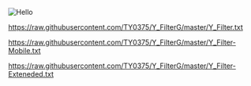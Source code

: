 ![Hello](https://github.com/user-attachments/assets/5a817500-4357-4696-bf70-fc18f5e90a18)


https://raw.githubusercontent.com/TY0375/Y_FilterG/master/Y_Filter.txt

https://raw.githubusercontent.com/TY0375/Y_FilterG/master/Y_Filter-Mobile.txt

https://raw.githubusercontent.com/TY0375/Y_FilterG/master/Y_Filter-Exteneded.txt
